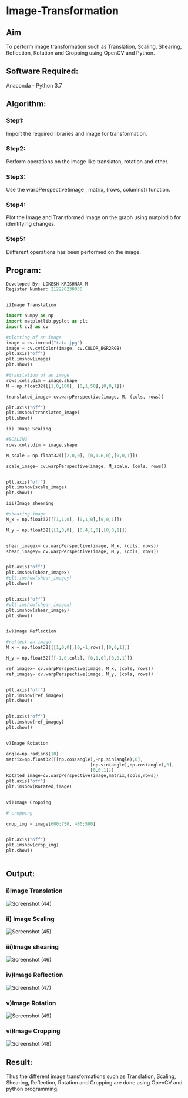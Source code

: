 # Image-Transformation
## Aim
To perform image transformation such as Translation, Scaling, Shearing, Reflection, Rotation and Cropping using OpenCV and Python.

## Software Required:
Anaconda - Python 3.7

## Algorithm:
### Step1:
Import the required libraries and image for transformation.

### Step2:
Perform operations on the image like translaton, rotation and other.

### Step3:
Use the warpPerspective(image , matrix, (rows, columns)) function.

### Step4:
Plot the Image and Transformed Image on the graph using matplotlib for identifying changes.

### Step5:
Diifferent operations has been performed on the image.

## Program:
```python
Developed By: LOKESH KRISHNAA M
Register Number: 212220230030


i)Image Translation

import numpy as np
import matplotlib.pyplot as plt 
import cv2 as cv 

#plotting of an image 
image = cv.imread("tata.jpg")
image = cv.cvtColor(image, cv.COLOR_BGR2RGB)
plt.axis("off")
plt.imshow(image)
plt.show()

#translation of an image 
rows,cols,dim = image.shape
M = np.float32([[1,0,100], [0,1,50],[0,0,1]])

translated_image= cv.warpPerspective(image, M, (cols, rows))

plt.axis("off")
plt.imshow(translated_image)
plt.show()

ii) Image Scaling

#SCALING 
rows,cols,dim = image.shape

M_scale = np.float32([[2,0,0], [0,1.6,0],[0,0,1]])

scale_image= cv.warpPerspective(image, M_scale, (cols, rows))


plt.axis("off")
plt.imshow(scale_image)
plt.show()

iii)Image shearing

#shearing image 
M_x = np.float32([[1,1,0], [0,1,0],[0,0,1]])

M_y = np.float32([[1,0,0], [0.4,1,0],[0,0,1]])


shear_imagex= cv.warpPerspective(image, M_x, (cols, rows))
shear_imagey= cv.warpPerspective(image, M_y, (cols, rows))


plt.axis("off")
plt.imshow(shear_imagex)
#plt.imshow(shear_imagey)
plt.show()


plt.axis("off")
#plt.imshow(shear_imagex)
plt.imshow(shear_imagey)
plt.show()


iv)Image Reflection

#reflect an image 
M_x = np.float32([[1,0,0],[0,-1,rows],[0,0,1]])

M_y = np.float32([[-1,0,cols], [0,1,0],[0,0,1]])

ref_imagex= cv.warpPerspective(image, M_x, (cols, rows))
ref_imagey= cv.warpPerspective(image, M_y, (cols, rows))


plt.axis("off")
plt.imshow(ref_imagex)
plt.show()


plt.axis("off")
plt.imshow(ref_imagey)
plt.show()


v)Image Rotation

angle=np.radians(10)
matrix=np.float32([[np.cos(angle),-np.sin(angle),0],
                                [np.sin(angle),np.cos(angle),0],
                                [0,0,1]])
Rotated_image=cv.warpPerspective(image,matrix,(cols,rows))
plt.axis("off")
plt.imshow(Rotated_image)


vi)Image Cropping

# cropping 
    
crop_img = image[600:750, 400:500]


plt.axis("off")
plt.imshow(crop_img)
plt.show()



```
## Output:
### i)Image Translation
![Screenshot (44)](https://user-images.githubusercontent.com/75234646/165653509-6b829a40-7a7c-4df0-9626-3233dcf66fa5.png)


### ii) Image Scaling
![Screenshot (45)](https://user-images.githubusercontent.com/75234646/165653522-98a8f535-bdbc-49ed-b76b-f2aba5aba1b7.png)


### iii)Image shearing

![Screenshot (46)](https://user-images.githubusercontent.com/75234646/165653487-2c118e4e-74d0-44d2-91f3-ebda4a919dd1.png)


### iv)Image Reflection

![Screenshot (47)](https://user-images.githubusercontent.com/75234646/165653555-c90c67c7-1e3e-4f6c-b950-f9fa404e6054.png)


### v)Image Rotation

![Screenshot (49)](https://user-images.githubusercontent.com/75234646/165653973-b50356da-e7e6-4510-bd3e-67ff25b85fb2.png)



### vi)Image Cropping
![Screenshot (48)](https://user-images.githubusercontent.com/75234646/165653542-487117bd-9774-46ff-82a4-e14dc1c91211.png)





## Result: 

Thus the different image transformations such as Translation, Scaling, Shearing, Reflection, Rotation and Cropping are done using OpenCV and python programming.
